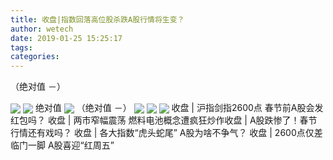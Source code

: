 ```yaml
---
title: 收盘|指数回落高位股杀跌A股行情将生变？
author: wetech
date: 2019-01-25 15:25:17
tags: 
categories: 
---
```

（绝对值 －）
<!-- more -->
<img align="center" border="0" src="http://invest-images-external.cbndata.org/5LiA6LSiQUJT/images/1c7fdd8c4bef6d86d0e44ae4b1f56ff824271f11.jpeg" />
<img align="center" border="0" src="http://invest-images-external.cbndata.org/5LiA6LSiQUJT/images/781b7270aa77ac0661c0383759dc9a8544debb9e.jpeg" />
绝对值
<img align="center" border="0" src="http://invest-images-external.cbndata.org/5LiA6LSiQUJT/images/34c50a4bd39dba5e28fab189cd29d5fd38775cfc.jpeg" />
（绝对值 －）
<img align="center" border="0" src="http://invest-images-external.cbndata.org/5LiA6LSiQUJT/images/1e2ae4be2357d2f668f36e47308a484ee3ba6076.jpeg" />
 
<img align="center" border="0" src="http://invest-images-external.cbndata.org/5LiA6LSiQUJT/images/353dd86eb18fe2b70e61af8d83961bab8ec118ca.jpeg" />
 
<img align="center" border="0" src="http://invest-images-external.cbndata.org/5LiA6LSiQUJT/images/bd14cedf28f9d3417d4fdebc8c4c7e552caeb8e9.jpeg" />
收盘 | 沪指剑指2600点 春节前A股会发红包吗？
收盘 | 两市窄幅震荡 燃料电池概念遭疯狂炒作​
收盘 | A股跌惨了！春节行情还有戏吗？
收盘 | 各大指数“虎头蛇尾” A股为啥不争气？
收盘 | 2600点仅差临门一脚 A股喜迎“红周五”
